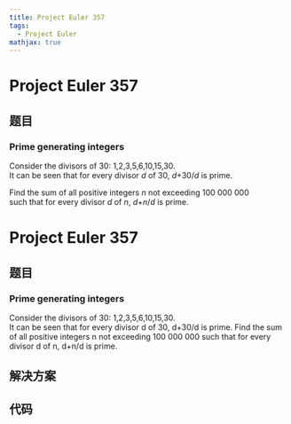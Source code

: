 ```yaml
---
title: Project Euler 357
tags:
  - Project Euler
mathjax: true
---
```

<escape><!-- more --></escape>
    
# Project Euler 357
## 题目
### Prime generating integers


Consider the divisors of 30: 1,2,3,5,6,10,15,30.<br />
It can be seen that for every divisor <var>d</var> of 30, <var>d</var>+30/<var>d</var> is prime.


Find the sum of all positive integers <var>n</var> not exceeding 100 000 000<br />such that
for every divisor <var>d</var> of <var>n</var>, <var>d</var>+<var>n</var>/<var>d</var> is prime.




# Project Euler 357
## 题目
### Prime generating integers

Consider the divisors of 30: 1,2,3,5,6,10,15,30.<br>It can be seen that for every divisor d of 30, d+30/d is prime.
Find the sum of all positive integers n not exceeding 100 000 000 such that for every divisor d of n, d+n/d is prime.


## 解决方案


## 代码


